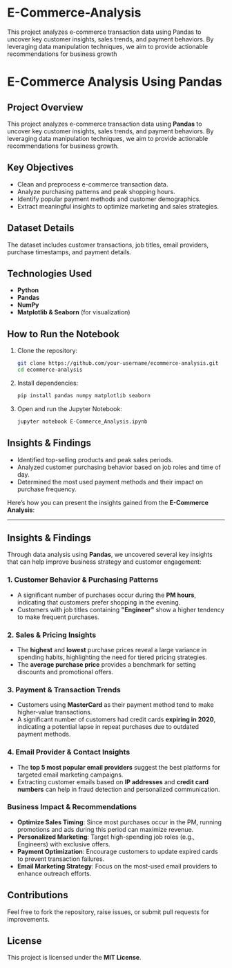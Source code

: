# E-Commerce-Analysis
This project analyzes e-commerce transaction data using Pandas to uncover key customer insights, sales trends, and payment behaviors. By leveraging data manipulation techniques, we aim to provide actionable recommendations for business growth

# **E-Commerce Analysis Using Pandas**  

## **Project Overview**  
This project analyzes e-commerce transaction data using **Pandas** to uncover key customer insights, sales trends, and payment behaviors. By leveraging data manipulation techniques, we aim to provide actionable recommendations for business growth.  

## **Key Objectives**  
- Clean and preprocess e-commerce transaction data.  
- Analyze purchasing patterns and peak shopping hours.  
- Identify popular payment methods and customer demographics.  
- Extract meaningful insights to optimize marketing and sales strategies.  

## **Dataset Details**  
The dataset includes customer transactions, job titles, email providers, purchase timestamps, and payment details.  

## **Technologies Used**  
- **Python**  
- **Pandas**  
- **NumPy**  
- **Matplotlib & Seaborn** (for visualization)  

## **How to Run the Notebook**  
1. Clone the repository:  
   ```bash
   git clone https://github.com/your-username/ecommerce-analysis.git  
   cd ecommerce-analysis  
   ```
2. Install dependencies:  
   ```bash
   pip install pandas numpy matplotlib seaborn  
   ```
3. Open and run the Jupyter Notebook:  
   ```bash
   jupyter notebook E-Commerce_Analysis.ipynb  
   ```

## **Insights & Findings**  
- Identified top-selling products and peak sales periods.  
- Analyzed customer purchasing behavior based on job roles and time of day.  
- Determined the most used payment methods and their impact on purchase frequency.

Here’s how you can present the insights gained from the **E-Commerce Analysis**:  

---

## **Insights & Findings**  

Through data analysis using **Pandas**, we uncovered several key insights that can help improve business strategy and customer engagement:  

### **1. Customer Behavior & Purchasing Patterns**  
- A significant number of purchases occur during the **PM hours**, indicating that customers prefer shopping in the evening.  
- Customers with job titles containing **"Engineer"** show a higher tendency to make frequent purchases.  

### **2. Sales & Pricing Insights**  
- The **highest** and **lowest** purchase prices reveal a large variance in spending habits, highlighting the need for tiered pricing strategies.  
- The **average purchase price** provides a benchmark for setting discounts and promotional offers.  

### **3. Payment & Transaction Trends**  
- Customers using **MasterCard** as their payment method tend to make higher-value transactions.  
- A significant number of customers had credit cards **expiring in 2020**, indicating a potential lapse in repeat purchases due to outdated payment methods.  

### **4. Email Provider & Contact Insights**  
- The **top 5 most popular email providers** suggest the best platforms for targeted email marketing campaigns.  
- Extracting customer emails based on **IP addresses** and **credit card numbers** can help in fraud detection and personalized communication.  

### **Business Impact & Recommendations**  
- **Optimize Sales Timing**: Since most purchases occur in the PM, running promotions and ads during this period can maximize revenue.  
- **Personalized Marketing**: Target high-spending job roles (e.g., Engineers) with exclusive offers.  
- **Payment Optimization**: Encourage customers to update expired cards to prevent transaction failures.  
- **Email Marketing Strategy**: Focus on the most-used email providers to enhance outreach efforts.  



## **Contributions**  
Feel free to fork the repository, raise issues, or submit pull requests for improvements.  

## **License**  
This project is licensed under the **MIT License**.  
